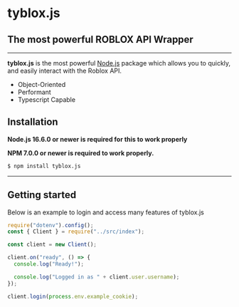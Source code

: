 # **tyblox.js**

## **The most powerful ROBLOX API Wrapper**

---

**tyblox.js** is the most powerful [Node.js](https://nodejs.org/) package which allows you to quickly, and easily interact with the Roblox API.

- Object-Oriented
- Performant
- Typescript Capable

## Installation

**Node.js 16.6.0 or newer is required for this to work properly**

**NPM 7.0.0 or newer is required to work properly.**

```sh
$ npm install tyblox.js
```

---

## Getting started

Below is an example to login and access many features of tyblox.js

```js
require("dotenv").config();
const { Client } = require("../src/index");

const client = new Client();

client.on("ready", () => {
  console.log("Ready!");

  console.log("Logged in as " + client.user.username);
});

client.login(process.env.example_cookie);
```
